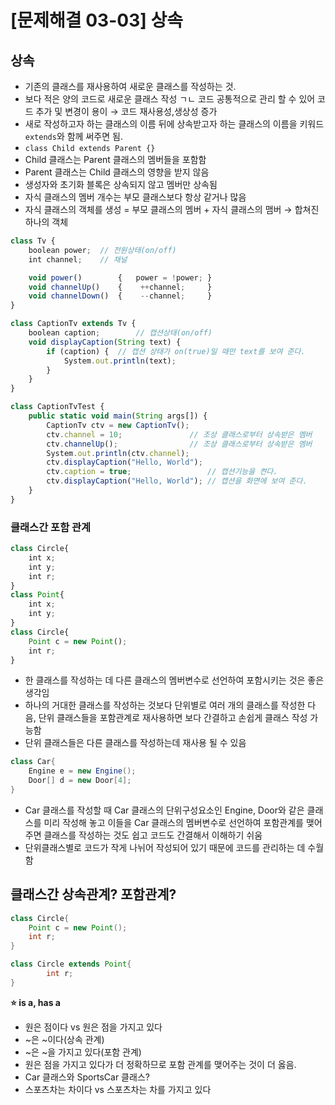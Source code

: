# [문제해결 03-03] 상속

## 상속

- 기존의 클래스를 재사용하여 새로운 클래스를 작성하는 것.
- 보다 적은 양의 코드로 새로운 클래스 작성 ㄱㄴ 코드 공통적으로 관리 할 수 있어 코드 추가 및 변경이 용이 → 코드 재사용성,생상성 증가
- 새로 작성하고자 하는 클래스의 이름 뒤에 상속받고자 하는 클래스의 이름을 키워드 `extends`와 함께 써주면 됨.
- `class Child extends Parent {}`
- Child 클래스는 Parent 클래스의 멤버들을 포함함
- Parent 클래스는 Child 클래스의 영향을 받지 않음
- 생성자와 초기화 블록은 상속되지 않고 멤버만 상속됨
- 자식 클래스의 멤버 개수는 부모 클래스보다 항상 같거나 많음
- 자식 클래스의 객체를 생성 = 부모 클래스의 멤버 + 자식 클래스의 맴버 → 합쳐진 하나의 객체

```jsx
class Tv {
	boolean power; 	// 전원상태(on/off)
	int channel;	// 채널

	void power()        {   power = !power; }
	void channelUp()    { 	 ++channel;     }
	void channelDown()  {	 --channel;	    }
}

class CaptionTv extends Tv {
	boolean caption;		// 캡션상태(on/off)
	void displayCaption(String text) {
		if (caption) {	// 캡션 상태가 on(true)일 때만 text를 보여 준다.
			System.out.println(text);
		}
	}
}

class CaptionTvTest {
	public static void main(String args[]) {
		CaptionTv ctv = new CaptionTv();
		ctv.channel = 10;				// 조상 클래스로부터 상속받은 멤버
		ctv.channelUp();				// 조상 클래스로부터 상속받은 멤버
		System.out.println(ctv.channel);
		ctv.displayCaption("Hello, World");	
		ctv.caption = true;				    // 캡션기능을 켠다.
		ctv.displayCaption("Hello, World");	// 캡션을 화면에 보여 준다.
	}
} 
```

### **클래스간 포함 관계**

```jsx
class Circle{
	int x;
	int y;
	int r;
}
class Point{
	int x;
	int y;
}
class Circle{
	Point c = new Point();
	int r;
}
```

- 한 클래스를 작성하는 데 다른 클래스의 멤버변수로 선언하여 포함시키는 것은 좋은 생각임
- 하나의 거대한 클래스를 작성하는 것보다 단위별로 여러 개의 클래스를 작성한 다음, 단위 클래스들을 포함관계로 재사용하면 보다 간결하고 손쉽게 클래스 작성 가능함
- 단위 클래스들은 다른 클래스를 작성하는데 재사용 될 수 있음

```java
class Car{
	Engine e = new Engine();
	Door[] d = new Door[4];
}
```

- Car 클래스를 작성할 때 Car 클래스의 단위구성요소인 Engine, Door와 같은 클래스를 미리 작성해 놓고 이들을 Car 클래스의 멤버변수로 선언하여 포함관계를 맺어주면 클래스를 작성하는 것도 쉽고 코드도 간결해서 이해하기 쉬움
- 단위클래스별로 코드가 작게 나뉘어 작성되어 있기 때문에 코드를 관리하는 데 수월함

## **클래스간 상속관계? 포함관계?**

```java
class Circle{
	Point c = new Point();
	int r;
}

class Circle extends Point{
		int r;
}
```

**⭐️ is a, has a**

- 원은 점이다 vs 원은 점을 가지고 있다
- ~은 ~이다(상속 관계)
- ~은 ~을 가지고 있다(포함 관계)
- 원은 점을 가지고 있다가 더 정확하므로 포함 관계를 맺어주는 것이 더 옳음.
- Car 클래스와 SportsCar 클래스?
- 스포츠차는 차이다 vs 스포츠차는 차를 가지고 있다